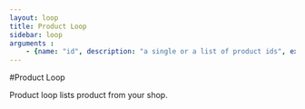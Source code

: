 ```yaml
---
layout: loop
title: Product Loop
sidebar: loop
arguments :
    - {name: "id", description: "a single or a list of product ids", example: "id=\"1,4,7\""}
---
```


#Product Loop

Product loop lists product from your shop.